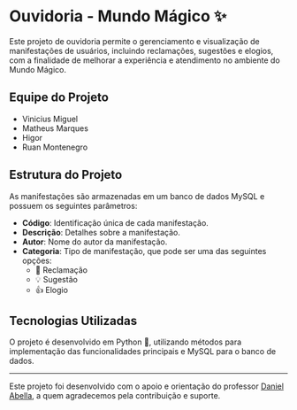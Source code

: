 # Ouvidoria - Mundo Mágico ✨

Este projeto de ouvidoria permite o gerenciamento e visualização de manifestações de usuários, incluindo reclamações, sugestões e elogios, com a finalidade de melhorar a experiência e atendimento no ambiente do Mundo Mágico.

## Equipe do Projeto

- Vinicius Miguel
- Matheus Marques
- Higor
- Ruan Montenegro

## Estrutura do Projeto

As manifestações são armazenadas em um banco de dados MySQL e possuem os seguintes parâmetros:

- **Código**: Identificação única de cada manifestação.
- **Descrição**: Detalhes sobre a manifestação.
- **Autor**: Nome do autor da manifestação.
- **Categoria**: Tipo de manifestação, que pode ser uma das seguintes opções:
  - 🛑 Reclamação
  - 💡 Sugestão
  - 👍 Elogio

## Tecnologias Utilizadas

O projeto é desenvolvido em Python 🐍, utilizando métodos para implementação das funcionalidades principais e MySQL para o banco de dados.

---

Este projeto foi desenvolvido com o apoio e orientação do professor [Daniel Abella](https://github.com/daniel-abella), a quem agradecemos pela contribuição e suporte.
